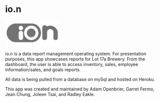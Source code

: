 # io.n 
![Logo](./public/assets/images/ion-alt-small.png "logo") 

io.n is a data report management operating system. For presentation purposes, this app showcases reports for Lot 17a Brewery. From the dashboard, the user is able to access inventory, sales, employee information/sales, and goals reports. 

All data is being pulled from a database on mySql and hosted on Heroku.

This app was created and maintained by Adam Openbrier, Garret Fermo, Jean Chung, Joleen Tsai, and Radley Eakle.